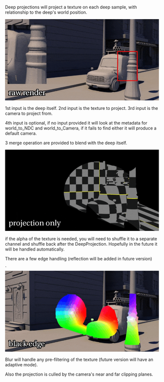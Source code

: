 Deep projections will project a texture on each deep sample, with relationship to the deep's world position.

<img src="https://github.com/EyalShirazi/Nuke/blob/main/Plugins/DeepProjection/demo/deep_comapre.gif"/>

1st input is the deep itself.
2nd input is the texture to project.
3rd input is the camera to project from.

4th input is optional, if no input provided it will look at the metadata for world_to_NDC and world_to_Camera,
if it fails to find either it will produce a default camera.

3 merge operation are provided to blend with the deep itself.

<img src="https://github.com/EyalShirazi/Nuke/blob/main/Plugins/DeepProjection/demo/deep_merge.gif"/>

if the alpha of the texture is needed, you will need to shuffle it to a separate channel and shuffle back after the DeepProjection.
Hopefully in the future it will be handled automatically.

There are a few edge handling (reflection will be added in future version)

`<img src="https://github.com/EyalShirazi/Nuke/blob/main/Plugins/DeepProjection/demo/deep_edge.gif"/>

Blur will handle any pre-filtering of the texture (future version will have an adaptive mode).

Also the projection is culled by the camera's near and far clipping planes.
